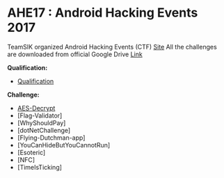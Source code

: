 # AHE17 : Android Hacking Events 2017
TeamSIK organized Android Hacking Events (CTF) [Site](https://team-sik.org/ahe17-overview/)
All the challenges are downloaded from official Google Drive [Link](https://drive.google.com/drive/folders/0B2XIcd5M5qKubUNIVlUxUFhwYWs)

**Qualification:**
 * [Qualification](Qualification)

**Challenge:**
 * [AES-Decrypt](AES-Decrypt)
 * [Flag-Validator]
 * [WhyShouldPay]
 * [dotNetChallenge]
 * [Flying-Dutchman-app]
 * [YouCanHideButYouCannotRun]
 * [Esoteric]
 * [NFC]
 * [TimeIsTicking]
